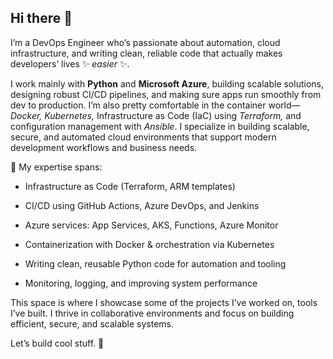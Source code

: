 ## Hi there 👋

I’m a DevOps Engineer who’s passionate about automation, cloud infrastructure, and writing clean, reliable code that actually makes developers’ lives ✨ _easier_ ✨.

I work mainly with **Python** and **Microsoft Azure**, building scalable solutions, designing robust CI/CD pipelines, and making sure apps run smoothly from dev to production. I’m also pretty comfortable in the container world—*Docker, Kubernetes,* Infrastructure as Code (IaC) using *Terraform,* and configuration management with *Ansible*. I specialize in building scalable, secure, and automated cloud environments that support modern development workflows and business needs.

🔧 My expertise spans:

- Infrastructure as Code (Terraform, ARM templates)

- CI/CD using GitHub Actions, Azure DevOps, and Jenkins

- Azure services: App Services, AKS, Functions, Azure Monitor

- Containerization with Docker & orchestration via Kubernetes

- Writing clean, reusable Python code for automation and tooling

- Monitoring, logging, and improving system performance
    
This space is where I showcase some of the projects I’ve worked on, tools I’ve built. I thrive in collaborative environments and focus on building efficient, secure, and scalable systems. 

Let’s build cool stuff. 🚀

<!--
**TallaMbunwe/TallaMbunwe** is a ✨ _special_ ✨ repository because its `README.md` (this file) appears on your GitHub profile.

Here are some ideas to get you started:

- 🔭 I’m currently working on ...
- 🌱 I’m currently learning ...
- 👯 I’m looking to collaborate on ...
- 🤔 I’m looking for help with ...
- 💬 Ask me about ...
- 📫 How to reach me: ...
- 😄 Pronouns: ...
- ⚡ Fun fact: ...
-->
